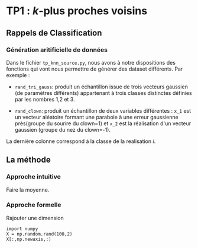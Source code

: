 # TP1 : $k$-plus proches voisins

## Rappels de Classification
### Génération aritificielle de données

Dans le fichier `tp_knn_source.py`, nous avons à notre dispositions des fonctions qui vont nous permettre de générer des dataset différents. Par exemple : 

- `rand_tri_gauss`: produit un échantillon issue de trois vecteurs gaussien (de paramètres différents) appartenant à trois classes distinctes définies par les nombres 1,2 et 3. 

- `rand_clown`: produit un échantillon de deux variables différentes : `x_1` est un vecteur aléatoire formant une parabole à une erreur gaussienne près(groupe du sourire du clown=1) et `x_2` est la réalisation d'un vecteur gaussien (groupe du nez du clown=-1).

La dernière colonne correspond à la classe de la realisation $i$.

## La méthode

### Approche intuitive 

Faire la moyenne.


### Approche formelle

Rajouter une dimension 
```
import numpy
X = np.random.rand(100,2)
X[:,np.newaxis,:]
```